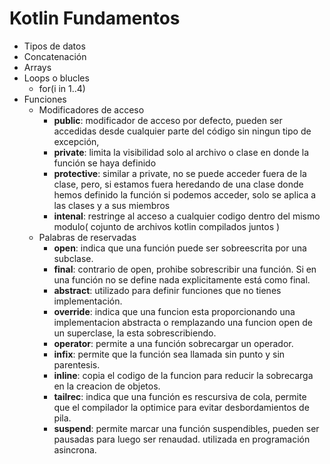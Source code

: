 # Kotlin Fundamentos

- Tipos de datos
- Concatenación
- Arrays
- Loops o blucles
  - for(i in 1..4)
- Funciones
  - Modificadores de acceso
    - **public**:  modificador de acceso por defecto, pueden ser accedidas desde cualquier parte del código sin ningun tipo de excepción,
    - **private**: limita la visibilidad solo al archivo o clase en donde la función se haya definido 
    - **protective**: similar a private, no se puede acceder fuera de la clase, pero, si estamos fuera heredando de una clase donde hemos definido la función si podemos acceder, solo se aplica a las clases y a sus miembros 
    - **intenal**: restringe al acceso a cualquier codigo dentro del mismo modulo( cojunto de archivos kotlin compilados juntos )
  - Palabras de reservadas
    - **open**: indica que una función puede ser sobreescrita por una subclase.
    - **final**:  contrario de open, prohibe sobrescribir una función. Si en una función no se define nada explicitamente está como final.
    - **abstract**: utilizado para definir funciones que no tienes implementación.
    - **override**:  indica que una funcion esta proporcionando una implementacion abstracta o remplazando una funcion open de un superclase, la esta sobrescribiendo.
    - **operator**:  permite a una función sobrecargar un operador.
    - **infix**:  permite que la función sea llamada sin punto y sin parentesis.
    - **inline**:  copia el codigo de la funcion para reducir la sobrecarga en la creacion de objetos.
    - **tailrec**:  indica que una función es rescursiva de cola, permite que el compilador la optimice para evitar desbordamientos de pila.
    - **suspend**: permite marcar una función suspendibles, pueden ser pausadas para luego ser renaudad. utilizada en programación asincrona.

